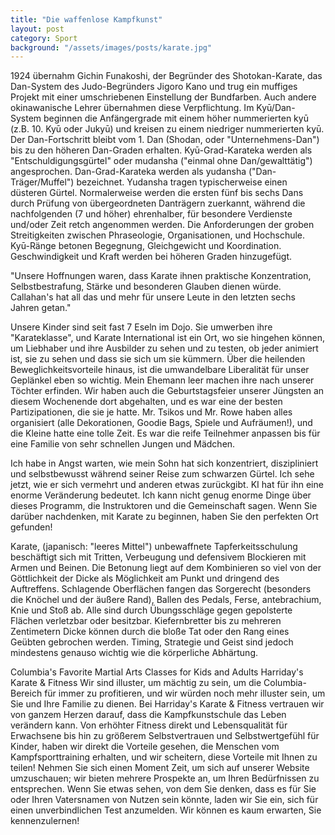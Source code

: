 ```yaml
---
title: "Die waffenlose Kampfkunst"
layout: post
category: Sport
background: "/assets/images/posts/karate.jpg"
---
```


1924 übernahm Gichin Funakoshi, der Begründer des Shotokan-Karate, das Dan-System des Judo-Begründers Jigoro Kano und trug ein muffiges Projekt mit einer umschriebenen Einstellung der Bundfarben. Auch andere okinawanische Lehrer übernahmen diese Verpflichtung. Im Kyū/Dan-System beginnen die Anfängergrade mit einem höher nummerierten kyū (z.B. 10. Kyū oder Jukyū) und kreisen zu einem niedriger nummerierten kyū. Der Dan-Fortschritt bleibt vom 1. Dan (Shodan, oder "Unternehmens-Dan") bis zu den höheren Dan-Graden erhalten. Kyū-Grad-Karateka werden als "Entschuldigungsgürtel" oder mudansha ("einmal ohne Dan/gewalttätig") angesprochen. Dan-Grad-Karateka werden als yudansha ("Dan-Träger/Muffel") bezeichnet. Yudansha tragen typischerweise einen düsteren Gürtel. Normalerweise werden die ersten fünf bis sechs Dans durch Prüfung von übergeordneten Danträgern zuerkannt, während die nachfolgenden (7 und höher) ehrenhalber, für besondere Verdienste und/oder Zeit retch angenommen werden. Die Anforderungen der groben Streitigkeiten zwischen Phraseologie, Organisationen, und Hochschule. Kyū-Ränge betonen Begegnung, Gleichgewicht und Koordination. Geschwindigkeit und Kraft werden bei höheren Graden hinzugefügt.

"Unsere Hoffnungen waren, dass Karate ihnen praktische Konzentration, Selbstbestrafung, Stärke und besonderen Glauben dienen würde. Callahan's hat all das und mehr für unsere Leute in den letzten sechs Jahren getan."

Unsere Kinder sind seit fast 7 Eseln im Dojo. Sie umwerben ihre "Karateklasse", und Karate International ist ein Ort, wo sie hingehen können, um Liebhaber und ihre Ausbilder zu sehen und zu testen, ob jeder animiert ist, sie zu sehen und dass sie sich um sie kümmern. Über die heilenden Beweglichkeitsvorteile hinaus, ist die umwandelbare Liberalität für unser Geplänkel eben so wichtig. Mein Ehemann leer machen ihre nach unserer Töchter erfinden. Wir haben auch die Geburtstagsfeier unserer Jüngsten an diesem Wochenende dort abgehalten, und es war eine der besten Partizipationen, die sie je hatte. Mr. Tsikos und Mr. Rowe haben alles organisiert (alle Dekorationen, Goodie Bags, Spiele und Aufräumen!), und die Kleine hatte eine tolle Zeit. Es war die reife Teilnehmer anpassen bis für eine Familie von sehr schnellen Jungen und Mädchen.

Ich habe in Angst warten, wie mein Sohn hat sich konzentriert, diszipliniert und selbstbewusst während seiner Reise zum schwarzen Gürtel. Ich sehe jetzt, wie er sich vermehrt und anderen etwas zurückgibt. KI hat für ihn eine enorme Veränderung bedeutet. Ich kann nicht genug enorme Dinge über dieses Programm, die Instruktoren und die Gemeinschaft sagen. Wenn Sie darüber nachdenken, mit Karate zu beginnen, haben Sie den perfekten Ort gefunden!

Karate, (japanisch: "leeres Mittel") unbewaffnete Tapferkeitsschulung beschäftigt sich mit Tritten, Verbeugung und defensivem Blockieren mit Armen und Beinen. Die Betonung liegt auf dem Kombinieren so viel von der Göttlichkeit der Dicke als Möglichkeit am Punkt und dringend des Auftreffens. Schlagende Oberflächen fangen das Sorgerecht (besonders die Knöchel und der äußere Rand), Ballen des Pedals, Ferse, antebrachium, Knie und Stoß ab. Alle sind durch Übungsschläge gegen gepolsterte Flächen verletzbar oder besitzbar. Kiefernbretter bis zu mehreren Zentimetern Dicke können durch die bloße Tat oder den Rang eines Geübten gebrochen werden. Timing, Strategie und Geist sind jedoch mindestens genauso wichtig wie die körperliche Abhärtung.

Columbia's Favorite Martial Arts Classes for Kids and Adults Harriday's Karate & Fitness Wir sind illuster, um mächtig zu sein, um die Columbia-Bereich für immer zu profitieren, und wir würden noch mehr illuster sein, um Sie und Ihre Familie zu dienen. Bei Harriday's Karate & Fitness vertrauen wir von ganzem Herzen darauf, dass die Kampfkunstschule das Leben verändern kann. Von erhöhter Fitness direkt und Lebensqualität für Erwachsene bis hin zu größerem Selbstvertrauen und Selbstwertgefühl für Kinder, haben wir direkt die Vorteile gesehen, die Menschen vom Kampfsporttraining erhalten, und wir scheitern, diese Vorteile mit Ihnen zu teilen! Nehmen Sie sich einen Moment Zeit, um sich auf unserer Website umzuschauen; wir bieten mehrere Prospekte an, um Ihren Bedürfnissen zu entsprechen. Wenn Sie etwas sehen, von dem Sie denken, dass es für Sie oder Ihren Vatersnamen von Nutzen sein könnte, laden wir Sie ein, sich für einen unverbindlichen Test anzumelden. Wir können es kaum erwarten, Sie kennenzulernen!
